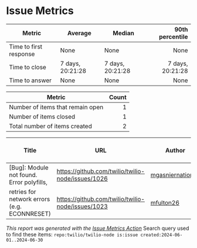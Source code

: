 # Issue Metrics

| Metric | Average | Median | 90th percentile |
| --- | --- | --- | ---: |
| Time to first response | None | None | None |
| Time to close | 7 days, 20:21:28 | 7 days, 20:21:28 | 7 days, 20:21:28 |
| Time to answer | None | None | None |

| Metric | Count |
| --- | ---: |
| Number of items that remain open | 1 |
| Number of items closed | 1 |
| Total number of items created | 2 |

| Title | URL | Author | Time to first response | Time to close | Time to answer |
| --- | --- | --- | --- | --- | --- |
| [Bug]: Module not found. Error polyfills, | https://github.com/twilio/twilio-node/issues/1026 | [mgasniernationex](https://github.com/mgasniernationex) | None | 7 days, 20:21:28 | None |
| retries for network errors (e.g. ECONNRESET) | https://github.com/twilio/twilio-node/issues/1023 | [mfulton26](https://github.com/mfulton26) | None | None | None |

_This report was generated with the [Issue Metrics Action](https://github.com/github/issue-metrics)_
Search query used to find these items: `repo:twilio/twilio-node is:issue created:2024-06-01..2024-06-30`
